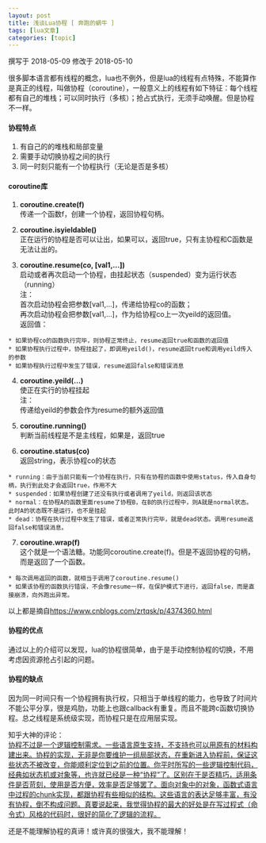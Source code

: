 ```yaml
---
layout: post
title: 浅谈Lua协程 [ 奔跑的蜗牛 ] 
tags: [lua文章]
categories: [topic]
---
```

撰写于 2018-05-09 修改于 2018-05-10

很多脚本语言都有线程的概念，lua也不例外，但是lua的线程有点特殊，不能算作是真正的线程，叫做协程（coroutine），一般意义上的线程有如下特征：每个线程都有自己的堆栈；可以同时执行（多核）；抢占式执行，无须手动唤醒。但是协程不一样。

#### 协程特点

  1. 有自己的的堆栈和局部变量
  2. 需要手动切换协程之间的执行
  3. 同一时刻只能有一个协程执行（无论是否是多核）

#### coroutine库

  1. **coroutine.create(f)**  
传递一个函数f，创建一个协程，返回协程句柄。

  2. **coroutine.isyieldable()**  
正在运行的协程是否可以让出，如果可以，返回true，只有主协程和C函数是无法让出的。

  3. **coroutine.resume(co, [val1,…])**  
启动或者再次启动一个协程，由挂起状态（suspended）变为运行状态（running）  
注：  
首次启动协程会把参数[val1,…]，传递给协程co的函数；  
再次启动协程会把参数[val1,…]，作为给协程co上一次yeild的返回值。  
返回值：

    * 如果协程co的函数执行完毕，则协程正常终止，resume返回true和函数的返回值
    * 如果协程执行过程中，协程挂起了，即调用yeild()，resume返回true和调用yeild传入的参数
    * 如果协程执行过程中发生了错误，resume返回false和错误消息
  4. **coroutine.yeild(…)**  
使正在实行的协程挂起  
注：  
传递给yeild的参数会作为resume的额外返回值

  5. **coroutine.running()**  
判断当前线程是不是主线程，如果是，返回true

  6. **coroutine.status(co)**  
返回string，表示协程co的状态

    * running：由于当前只能有一个协程在执行，只有在协程的函数中使用status，传入自身句柄，执行到此处才会返回true，作用不大
    * suspended：如果协程创建了还没有执行或者调用了yeild，则返回该状态
    * normal：在协程A的函数里面resume了协程B，在B的执行过程中，则A就是normal状态。此时A的状态既不是运行，也不是挂起
    * dead：协程在执行过程中发生了错误，或者正常执行完毕，就是dead状态。调用resume返回false和错误消息。
  7. **coroutine.wrap(f)**  
这个就是一个语法糖。功能同coroutine.create(f)。但是不返回协程的句柄，而是返回了一个函数。

    * 每次调用返回的函数，就相当于调用了coroutine.resume()
    * 如果该协程的函数执行错误，不会像resume一样，在保护模式下进行，返回false，而是直接崩溃，向外跑出异常。

以上都是摘自<https://www.cnblogs.com/zrtqsk/p/4374360.html>

#### 协程的优点

通过以上的介绍可以发现，lua的协程很简单，由于是手动控制协程的切换，不用考虑因资源抢占引起的问题。

#### 协程的缺点

因为同一时间只有一个协程拥有执行权，只相当于单线程的能力，也导致了时间片不能公平分享，很是鸡肋，功能上也跟callback有重复。而且不能跨c函数切换协程。总之线程是系统级实现，而协程只是在应用层实现。

知乎大神的评论：  
[协程不过是一个逻辑控制需求。一些语言原生支持，不支持也可以用原有的材料构建出来。协程的实现，无非是你要维护一组局部状态，在重新进入协程前，保证这些状态不被改变，你能顺利定位到之前的位置。你平时所写的一些逻辑控制代码，经典如状态机或对象等，也许就已经是一种“协程”了。区别在于是否精巧，适用条件是否苛刻，使用是否方便，效率是否足够罢了。面向对象中的对象，函数式语言中过程的chunk实现，都跟协程有些相似的结构。这些语言的表达足够丰富，有没有协程，倒不构成问题。真要说起来，我觉得协程的最大的好处是在写过程式（命令式）风格的代码时，很好的简化了逻辑的流程。](https://www.zhihu.com/question/20511233)

还是不能理解协程的真谛！或许真的很强大，我不能理解！